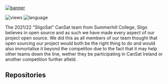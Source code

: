 [![banner](https://raw.githubusercontent.com/sligosat/.github/main/profile/images/banner-hi-res.png)](https://sligosat.github.io/socials/)


![views](https://hits.seeyoufarm.com/api/count/incr/badge.svg?url=https%3A%2F%2Fgithub.com%2Fsligosat&count_bg=%230EC4F3&title_bg=%23555555&icon=&icon_color=%23E7E7E7&title=views+%28day%2Ftotal%29&edge_flat=true)
![language](https://img.shields.io/badge/language-english-99cc00?style=flat-square)

The 2021/22 "SligoSat" CanSat team from Summerhill College, Sligo believes in open source and as such we have made every aspect of our project open source. We did this as all members of our team thought that open sourcing our project would both be the right thing to do and would also immortalise it beyond the competiton due to the fact that it may help other teams down the line, wether they be participating in CanSat Ireland or another competition further afield.

## Repositories


